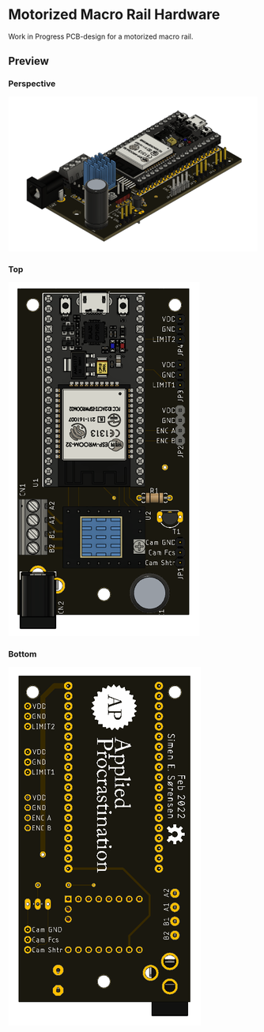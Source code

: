 # Motorized Macro Rail Hardware

Work in Progress PCB-design for a motorized macro rail.

## Preview
### Perspective
![TopView](./Outputs/Images/MacroRail-3D-Perspective.png) 
### Top
![TopView](./Outputs/Images/MacroRail-3D-Top.png) 
### Bottom
![BottomView](./Outputs/Images/MacroRail-3D-Bottom.png)